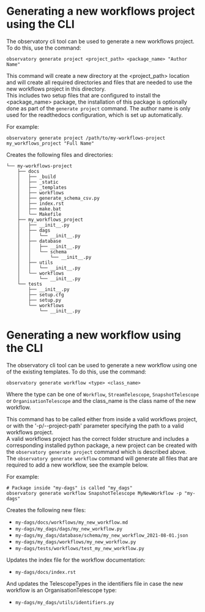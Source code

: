 # Generating a new workflows project using the CLI
The observatory cli tool can be used to generate a new workflows project.  
To do this, use the command:
 ```shell script
observatory generate project <project_path> <package_name> "Author Name"
```

This command will create a new directory at the <project_path> location and will create all required directories and
 files that are needed to use the new workflows project in this directory.  
This includes two setup files that are configured to install the <package_name> package, the installation of this
 package is optionally done as part of the `generate project` command.
The author name is only used for the readthedocs configuration, which is set up automatically.  

For example:
```shell script
observatory generate project /path/to/my-workflows-project my_workflows_project "Full Name"
```

Creates the following files and directories:
```
└── my-workflows-project
    ├── docs
    │   ├── _build
    │   ├── _static
    │   ├── _templates
    │   ├── workflows
    │   ├── generate_schema_csv.py
    │   ├── index.rst
    │   ├── make.bat
    │   └── Makefile
    ├── my_workflows_project
    │   ├── __init__.py
    │   ├── dags
    │   │   └── __init__.py
    │   ├── database
    │   │   ├── __init__.py
    │   │   └── schema
    │   │       └── __init__.py
    │   ├── utils
    │   │   └── __init__.py
    │   └── workflows
    │       └── __init__.py
    └── tests
        ├── __init__.py
        ├── setup.cfg
        ├── setup.py
        └── workflows
            └── __init__.py
```

# Generating a new workflow using the CLI
The observatory cli tool can be used to generate a new workflow using one of the existing templates. 
To do this, use the command:
```shell script
observatory generate workflow <type> <class_name>
```

Where the type can be one of `Workflow`, `StreamTelescope`, `SnapshotTelescope` or `OrganisationTelescope` and
 the class_name is the class name of the new workflow.
 
This command has to be called either from inside a valid workflows project, or with the '-p/--project-path' 
 parameter specifying the path to a valid workflows project.  
A valid workflows project has the correct folder structure and includes a corresponding installed python package, a
 new project can be created with the `observatory generate project` command which is described above.  
The `observatory generate workflow` command will generate all files that are required to add a new workflow, see the
 example below.

For example:
```shell script
# Package inside "my-dags" is called "my_dags"
observatory generate workflow SnapshotTelescope MyNewWorkflow -p "my-dags"
```

Creates the following new files:
 * `my-dags/docs/workflows/my_new_workflow.md`
 * `my-dags/my_dags/dags/my_new_workflow.py`
 * `my-dags/my_dags/database/schema/my_new_workflow_2021-08-01.json`
 * `my-dags/my_dags/workflows/my_new_workflow.py`
 * `my-dags/tests/workflows/test_my_new_workflow.py`

Updates the index file for the workflow documentation:
 * `my-dags/docs/index.rst`
 
And updates the TelescopeTypes in the identifiers file in case the new workflow is an OrganisationTelescope type:
 * `my-dags/my_dags/utils/identifiers.py` 